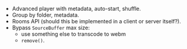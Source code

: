 - Advanced player with metadata, auto-start, shuffle.
- Group by folder, metadata.
- Rooms API (should this be implemented in a client or server itself?).
- Bypass `SourceBuffer` max size:
    - use something else to transcode to webm
    - `remove()`.

